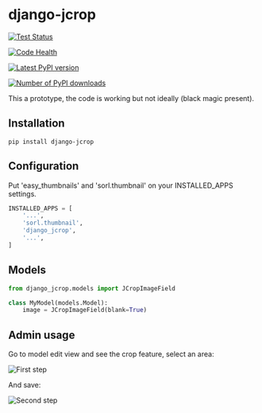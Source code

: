 # django-jcrop

[![Test Status](https://travis-ci.org/mauler/django-jcrop.png?branch=master)](https://travis-ci.org/mauler/django-jcrop)

[![Code Health](https://landscape.io/github/mauler/django-jcrop/master/landscape.png)](https://landscape.io/github/mauler/django-jcrop/master)

[![Latest PyPI version](https://img.shields.io/pypi/v/django-jcrop.svg)](https://crate.io/packages/django-jcrop/)

[![Number of PyPI downloads](https://img.shields.io/pypi/dm/django-jcrop.svg)](https://crate.io/packages/django-jcrop/)


This a prototype, the code is working but not ideally (black magic present).

Installation
------------
```
pip install django-jcrop
```

Configuration
-------------
Put 'easy_thumbnails' and 'sorl.thumbnail' on your INSTALLED_APPS settings.
```python
INSTALLED_APPS = [
    '...',
    'sorl.thumbnail',
    'django_jcrop',
    '...',
]


```

Models
-----
```python
from django_jcrop.models import JCropImageField

class MyModel(models.Model):
    image = JCropImageField(blank=True)
```

Admin usage
-----------
Go to model edit view and see the crop feature, select an area:

![First step][1]

And save:

![Second step][2]

  [1]: https://dl.dropboxusercontent.com/u/3341989/django-jcrop-step1.png
  [2]: https://dl.dropboxusercontent.com/u/3341989/django-jcrop-step2.png
